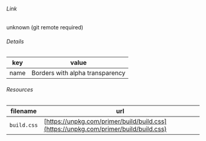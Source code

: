 <!--
https://pypi.org/project/jsfiddle-readme/
-->


###### Link
unknown (git remote required)

###### Details
key|value
-|-
name|Borders with alpha transparency

###### Resources
filename|url
-|-
`build.css`|[https://unpkg.com/primer/build/build.css](https://unpkg.com/primer/build/build.css)